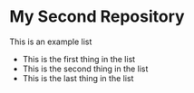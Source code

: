 # My Second Repository

This is an example list
* This is the first thing in the list
* This is the second thing in the list
* This is the last thing in the list